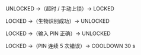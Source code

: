 UNLOCKED →（超时 / 手动上锁）→ LOCKED

LOCKED →（生物识别成功）→ UNLOCKED

LOCKED →（输入 PIN 正确）→ UNLOCKED

LOCKED →（PIN 连续 5 次错误）→ COOLDOWN 30 s